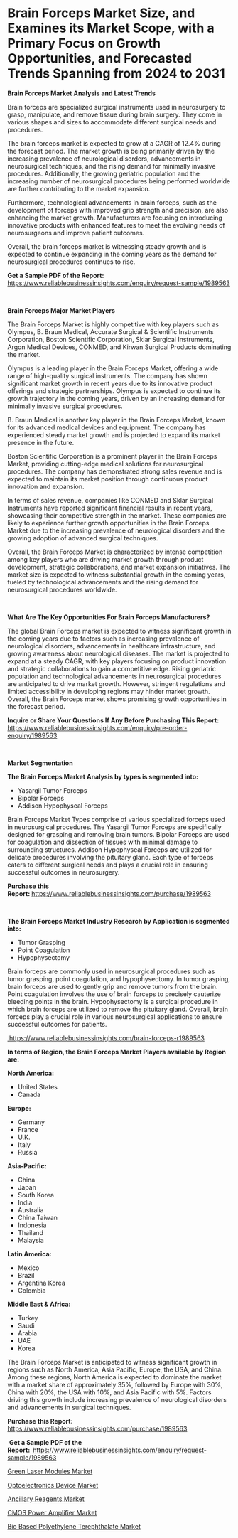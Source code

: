 <p><h1>Brain Forceps Market Size, and Examines its Market Scope, with a Primary Focus on Growth Opportunities, and Forecasted Trends Spanning from 2024 to 2031</h1></p><p><strong>Brain Forceps Market Analysis and Latest Trends</strong></p>
<p><p>Brain forceps are specialized surgical instruments used in neurosurgery to grasp, manipulate, and remove tissue during brain surgery. They come in various shapes and sizes to accommodate different surgical needs and procedures.</p><p>The brain forceps market is expected to grow at a CAGR of 12.4% during the forecast period. The market growth is being primarily driven by the increasing prevalence of neurological disorders, advancements in neurosurgical techniques, and the rising demand for minimally invasive procedures. Additionally, the growing geriatric population and the increasing number of neurosurgical procedures being performed worldwide are further contributing to the market expansion.</p><p>Furthermore, technological advancements in brain forceps, such as the development of forceps with improved grip strength and precision, are also enhancing the market growth. Manufacturers are focusing on introducing innovative products with enhanced features to meet the evolving needs of neurosurgeons and improve patient outcomes.</p><p>Overall, the brain forceps market is witnessing steady growth and is expected to continue expanding in the coming years as the demand for neurosurgical procedures continues to rise.</p></p>
<p><strong>Get a Sample PDF of the Report:&nbsp;</strong> <a href="https://www.reliablebusinessinsights.com/enquiry/request-sample/1989563">https://www.reliablebusinessinsights.com/enquiry/request-sample/1989563</a></p>
<p>&nbsp;</p>
<p><strong>Brain Forceps Major Market Players</strong></p>
<p><p>The Brain Forceps Market is highly competitive with key players such as Olympus, B. Braun Medical, Accurate Surgical & Scientific Instruments Corporation, Boston Scientific Corporation, Sklar Surgical Instruments, Argon Medical Devices, CONMED, and Kirwan Surgical Products dominating the market.</p><p>Olympus is a leading player in the Brain Forceps Market, offering a wide range of high-quality surgical instruments. The company has shown significant market growth in recent years due to its innovative product offerings and strategic partnerships. Olympus is expected to continue its growth trajectory in the coming years, driven by an increasing demand for minimally invasive surgical procedures.</p><p>B. Braun Medical is another key player in the Brain Forceps Market, known for its advanced medical devices and equipment. The company has experienced steady market growth and is projected to expand its market presence in the future.</p><p>Boston Scientific Corporation is a prominent player in the Brain Forceps Market, providing cutting-edge medical solutions for neurosurgical procedures. The company has demonstrated strong sales revenue and is expected to maintain its market position through continuous product innovation and expansion.</p><p>In terms of sales revenue, companies like CONMED and Sklar Surgical Instruments have reported significant financial results in recent years, showcasing their competitive strength in the market. These companies are likely to experience further growth opportunities in the Brain Forceps Market due to the increasing prevalence of neurological disorders and the growing adoption of advanced surgical techniques.</p><p>Overall, the Brain Forceps Market is characterized by intense competition among key players who are driving market growth through product development, strategic collaborations, and market expansion initiatives. The market size is expected to witness substantial growth in the coming years, fueled by technological advancements and the rising demand for neurosurgical procedures worldwide.</p></p>
<p>&nbsp;</p>
<p><strong>What Are The Key Opportunities For Brain Forceps Manufacturers?</strong></p>
<p><p>The global Brain Forceps market is expected to witness significant growth in the coming years due to factors such as increasing prevalence of neurological disorders, advancements in healthcare infrastructure, and growing awareness about neurological diseases. The market is projected to expand at a steady CAGR, with key players focusing on product innovation and strategic collaborations to gain a competitive edge. Rising geriatric population and technological advancements in neurosurgical procedures are anticipated to drive market growth. However, stringent regulations and limited accessibility in developing regions may hinder market growth. Overall, the Brain Forceps market shows promising growth opportunities in the forecast period.</p></p>
<p><strong>Inquire or Share Your Questions If Any Before Purchasing This Report:</strong> <a href="https://www.reliablebusinessinsights.com/enquiry/pre-order-enquiry/1989563">https://www.reliablebusinessinsights.com/enquiry/pre-order-enquiry/1989563</a></p>
<p>&nbsp;</p>
<p><strong>Market Segmentation</strong></p>
<p><strong>The Brain Forceps Market Analysis by types is segmented into:</strong></p>
<p><ul><li>Yasargil Tumor Forceps</li><li>Bipolar Forceps</li><li>Addison Hypophyseal Forceps</li></ul></p>
<p><p>Brain Forceps Market Types comprise of various specialized forceps used in neurosurgical procedures. The Yasargil Tumor Forceps are specifically designed for grasping and removing brain tumors. Bipolar Forceps are used for coagulation and dissection of tissues with minimal damage to surrounding structures. Addison Hypophyseal Forceps are utilized for delicate procedures involving the pituitary gland. Each type of forceps caters to different surgical needs and plays a crucial role in ensuring successful outcomes in neurosurgery.</p></p>
<p><strong>Purchase this Report:&nbsp;</strong><a href="https://www.reliablebusinessinsights.com/purchase/1989563">https://www.reliablebusinessinsights.com/purchase/1989563</a></p>
<p>&nbsp;</p>
<p><strong>The Brain Forceps Market Industry Research by Application is segmented into:</strong></p>
<p><ul><li>Tumor Grasping</li><li>Point Coagulation</li><li>Hypophysectomy</li></ul></p>
<p><p>Brain forceps are commonly used in neurosurgical procedures such as tumor grasping, point coagulation, and hypophysectomy. In tumor grasping, brain forceps are used to gently grip and remove tumors from the brain. Point coagulation involves the use of brain forceps to precisely cauterize bleeding points in the brain. Hypophysectomy is a surgical procedure in which brain forceps are utilized to remove the pituitary gland. Overall, brain forceps play a crucial role in various neurosurgical applications to ensure successful outcomes for patients.</p></p>
<p><a href="https://www.reliablebusinessinsights.com/brain-forceps-r1989563">&nbsp;https://www.reliablebusinessinsights.com/brain-forceps-r1989563</a></p>
<p><strong>In terms of Region, the Brain Forceps Market Players available by Region are:</strong></p>
<p>
    <p> <strong> North America: </strong>
        <ul>
            <li>United States</li>
            <li>Canada</li>
        </ul>
        </p> 
    <p> <strong> Europe: </strong>
        <ul>
            <li>Germany</li>
            <li>France</li>
            <li>U.K.</li>
            <li>Italy</li>
            <li>Russia</li>
        </ul>
        </p> 
    <p> <strong> Asia-Pacific: </strong>
        <ul>
            <li>China</li>
            <li>Japan</li>
            <li>South Korea</li>
            <li>India</li>
            <li>Australia</li>
            <li>China Taiwan</li>
            <li>Indonesia</li>
            <li>Thailand</li>
            <li>Malaysia</li>
        </ul>
        </p> 
    <p> <strong> Latin America: </strong>
        <ul>
            <li>Mexico</li>
            <li>Brazil</li>
            <li>Argentina Korea</li>
            <li>Colombia</li>
        </ul>
        </p> 
    <p> <strong> Middle East & Africa: </strong>
        <ul>
            <li>Turkey</li>
            <li>Saudi</li>
            <li>Arabia</li>
            <li>UAE</li>
            <li>Korea</li>
        </ul>
    </p>
    </p>
<p><p>The Brain Forceps Market is anticipated to witness significant growth in regions such as North America, Asia Pacific, Europe, the USA, and China. Among these regions, North America is expected to dominate the market with a market share of approximately 35%, followed by Europe with 30%, China with 20%, the USA with 10%, and Asia Pacific with 5%. Factors driving this growth include increasing prevalence of neurological disorders and advancements in surgical techniques.</p></p>
<p><strong>Purchase this Report: </strong><a href="https://www.reliablebusinessinsights.com/purchase/1989563">https://www.reliablebusinessinsights.com/purchase/1989563</a></p>
<p>&nbsp;<strong>Get a Sample PDF of the Report:&nbsp;&nbsp;</strong><a href="https://www.reliablebusinessinsights.com/enquiry/request-sample/1989563">https://www.reliablebusinessinsights.com/enquiry/request-sample/1989563</a></p>
<p><strong></strong></p>
<p><p><a href="https://medium.com/@bernadette.james576/green-laser-modules-market-forecast-global-market-trends-and-analysis-from-2024-to-2031-covered-in-1d91b2180df7">Green Laser Modules Market</a></p><p><a href="https://medium.com/@chellamarie1961/optoelectronics-device-market-size-share-trends-analysis-report-by-end-use-residential-9d28db3ae9bf">Optoelectronics Device Market</a></p><p><a href="https://github.com/GroverBarry/Market-Research-Report-List-6/blob/main/ancillary-reagents-market.md">Ancillary Reagents Market</a></p><p><a href="https://medium.com/@kaitlynkristyfj13/insights-into-cmos-power-amplifier-market-share-and-competitive-landscape-for-period-from-2024-to-56569b794e4e">CMOS Power Amplifier Market</a></p><p><a href="https://github.com/lylyparadise/Market-Research-Report-List-4/blob/main/bio-based-polyethylene-terephthalate-market.md">Bio Based Polyethylene Terephthalate Market</a></p></p>